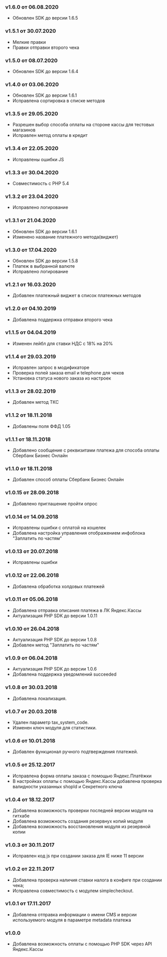 ### v1.6.0 от 06.08.2020
* Обновлен SDK до версии 1.6.5

### v1.5.1 от 30.07.2020
* Мелкие правки
* Правки отправки второго чека

### v1.5.0 от 08.07.2020
* Обновлен SDK до версии 1.6.4

### v1.4.0 от 03.06.2020
* Обновлен SDK до версии 1.6.1
* Исправлена сортировка в списке методов

### v1.3.5 от 29.05.2020
* Разрешен выбор способа оплаты на стороне кассы для тестовых магазинов
* Исправлен метод оплаты в кредит

### v1.3.4 от 22.05.2020
* Исправлены ошибки JS

### v1.3.3 от 30.04.2020
* Совместимость с PHP 5.4

### v1.3.2 от 23.04.2020
* Исправлено логирование

### v1.3.1 от 21.04.2020
* Обновлен SDK до версии 1.6.1
* Изменено название платежного метода(виджет)

### v1.3.0 от 17.04.2020
* Обновлен SDK до версии 1.5.8
* Платеж в выбранной валюте
* Исправлено логирование

### v1.2.1 от 16.03.2020
* Добавлен платежный виджет в список платежных методов

### v1.2.0 от 04.10.2019
* Добавлена поддержка отправки второго чека

### v1.1.5 от 04.04.2019
* Изменен лейбл для ставки НДС с 18% на 20%

### v1.1.4 от 29.03.2019
* Исправлен запрос в модификаторе
* Проверка полей заказа email и telephone для чеков
* Установка статуса нового заказа из настроек

### v1.1.3 от 28.02.2019
* Добавлен метод ТКС

### v1.1.2 от 18.11.2018
* Добавлены поля ФФД 1.05

### v1.1.1 от 18.11.2018
* Добавлено сообщение с реквизитами платежа для способа оплаты Сбербанк Бизнес Онлайн

### v1.1.0 от 18.11.2018
* Добавлен способ оплаты Сбербанк Бизнес Онлайн

### v1.0.15 от 28.09.2018
* Добавлено приглашение пройти опрос

### v1.0.14 от 14.09.2018
* Исправлены ошибки с оплатой на кошелек
* Добавлена настройка управления отображением инфоблока "Заплатить по частям"

### v1.0.13 от 20.07.2018
* Исправлены ошибки

### v1.0.12 от 22.06.2018
* Добавлена обработка холдовых платежей

### v1.0.11 от 05.06.2018
* Добавлена отправка описания платежа в ЛК Яндекс.Кассы
* Актуализация PHP SDK до версии 1.0.11

### v1.0.10 от 26.04.2018
* Актуализация PHP SDK до версии 1.0.8
* Добавлен метод "Заплатить по частям"

### v1.0.9 от 06.04.2018
* Актуализация PHP SDK до версии 1.0.6
* Добавлена поддержка уведомлений succeeded

### v1.0.8 от 30.03.2018
* Добавлена локализация.

### v1.0.7 от 20.03.2018
* Удален параметр tax_system_code.
* Изменен ключ модуля для статистики.

### v1.0.6 от 10.01.2018
* Добавлен функционал ручного подтверждения платежей.

### v1.0.5 от 25.12.2017
* Исправлена форма оплаты заказа с помощью Яндекс.Платёжки
* В настройках оплаты с помощью Яндекс.Кассы добавлена проверка валидности указанных shopId и Секретного ключа

### v1.0.4 от 18.12.2017
* Добавлена возможность проверки последней версии модуля на гитхабе
* Добавлена возможность создания резервнух копий модуля
* Добавлена возможность восстановления модуля из резервной копии

### v1.0.3 от 30.11.2017
* Исправлен код js при создании заказа для IE ниже 11 версии

### v1.0.2 от 22.11.2017
* Добавлена проверка наличия ставки налога в конфиге при создании чека;
* Исправлена совместимость с модулем simplecheckout.

### v1.0.1 от 17.11.2017
* Добавлена отправка информации о имени CMS и версии используемого модуля в параметре metadata платежа

### v1.0.0
* Добавлена возможность оплаты с помощью PHP SDK через API Яндекс.Кассы
